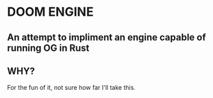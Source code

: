 # DOOM ENGINE

## An attempt to impliment an engine capable of running OG in Rust

## WHY?

For the fun of it, not sure how far I'll take this.
